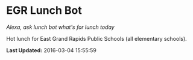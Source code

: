 # EGR Lunch Bot
*Alexa, ask lunch bot what's for lunch today*

Hot lunch for East Grand Rapids Public Schools (all elementary schools).

**Last Updated:** 2016-03-04 15:55:59